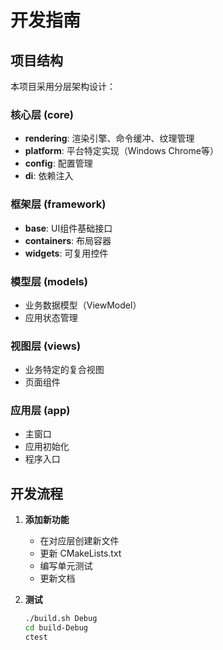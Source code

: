 # 开发指南

## 项目结构

本项目采用分层架构设计：

### 核心层 (core)
- **rendering**: 渲染引擎、命令缓冲、纹理管理
- **platform**: 平台特定实现（Windows Chrome等）
- **config**: 配置管理
- **di**: 依赖注入

### 框架层 (framework)
- **base**: UI组件基础接口
- **containers**: 布局容器
- **widgets**: 可复用控件

### 模型层 (models)
- 业务数据模型（ViewModel）
- 应用状态管理

### 视图层 (views)
- 业务特定的复合视图
- 页面组件

### 应用层 (app)
- 主窗口
- 应用初始化
- 程序入口

## 开发流程

1. **添加新功能**
   - 在对应层创建新文件
   - 更新 CMakeLists.txt
   - 编写单元测试
   - 更新文档

2. **测试**
   ```bash
   ./build.sh Debug
   cd build-Debug
   ctest